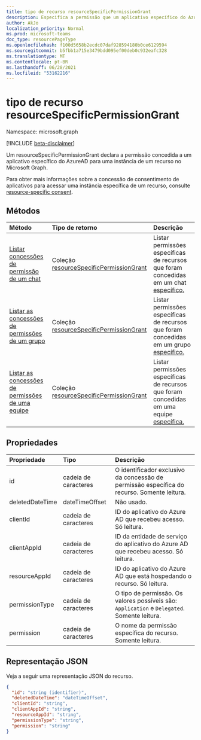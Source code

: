 ```yaml
---
title: tipo de recurso resourceSpecificPermissionGrant
description: Especifica a permissão que um aplicativo específico do Azure AD tem.
author: AkJo
localization_priority: Normal
ms.prod: microsoft-teams
doc_type: resourcePageType
ms.openlocfilehash: f100d5658b2ecdc07daf928594180b0ce6129594
ms.sourcegitcommit: b5fbb1a715e3479bdd095ef00deb0c932eafc328
ms.translationtype: MT
ms.contentlocale: pt-BR
ms.lasthandoff: 06/28/2021
ms.locfileid: "53162216"
---
```

# <a name="resourcespecificpermissiongrant-resource-type"></a>tipo de recurso resourceSpecificPermissionGrant

Namespace: microsoft.graph

[!INCLUDE [beta-disclaimer](../../includes/beta-disclaimer.md)]

Um resourceSpecificPermissionGrant declara a permissão concedida a um aplicativo específico do AzureAD para uma instância de um recurso no Microsoft Graph.

Para obter mais informações sobre a concessão de consentimento de aplicativos para acessar uma instância específica de um recurso, consulte [resource-specific consent](/microsoftteams/platform/graph-api/rsc/resource-specific-consent).

## <a name="methods"></a>Métodos

|  Método                                                                   |  Tipo de retorno                                                                     | Descrição                                                  | 
| :------------------------------------------------------------------------ | :------------------------------------------------------------------------------- | :----------------------------------------------------------- |
|[Listar concessões de permissão de um chat](../api/chat-list-permissiongrants.md)   | Coleção [resourceSpecificPermissionGrant](resourcespecificpermissiongrant.md) | Listar permissões específicas de recursos que foram concedidas em um chat [específico.](chat.md)  |
|[Listar as concessões de permissões de um grupo](../api/group-list-permissiongrants.md) | Coleção [resourceSpecificPermissionGrant](resourcespecificpermissiongrant.md) | Listar permissões específicas de recursos que foram concedidas em um grupo [específico.](group.md) |
|[Listar as concessões de permissões de uma equipe](../api/team-list-permissiongrants.md) | Coleção [resourceSpecificPermissionGrant](resourcespecificpermissiongrant.md) | Listar permissões específicas de recursos que foram concedidas em uma equipe [específica.](team.md) |

## <a name="properties"></a>Propriedades

| Propriedade        | Tipo          | Descrição                                                                           |
| :-------------- | :------------ | :------------------------------------------------------------------------------------ |
| id              | cadeia de caracteres        | O identificador exclusivo da concessão de permissão específica do recurso. Somente leitura.           |
| deletedDateTime | dateTimeOffset| Não usado.                                                                             |
| clientId        | cadeia de caracteres        | ID do aplicativo do Azure AD que recebeu acesso. Só leitura.                            |
| clientAppId     | cadeia de caracteres        | ID da entidade de serviço do aplicativo do Azure AD que recebeu acesso. Só leitura.   |
| resourceAppId   | cadeia de caracteres        | ID do aplicativo do Azure AD que está hospedando o recurso. Só leitura.                        |
| permissionType  | cadeia de caracteres        | O tipo de permissão. Os valores possíveis são: `Application` e `Delegated`. Somente leitura. |
| permission      | cadeia de caracteres        | O nome da permissão específica do recurso. Somente leitura.                                                |

## <a name="json-representation"></a>Representação JSON

Veja a seguir uma representação JSON do recurso.

<!-- {
  "blockType": "resource",
  "keyProperty": "id",
  "@odata.type": "microsoft.graph.resourceSpecificPermissionGrant"
}-->

```json
{
  "id": "string (identifier)",
  "deletedDateTime": "dateTimeOffset",
  "clientId": "string",
  "clientAppId": "string",
  "resourceAppId": "string",
  "permissionType": "string",
  "permission": "string"
}
```


